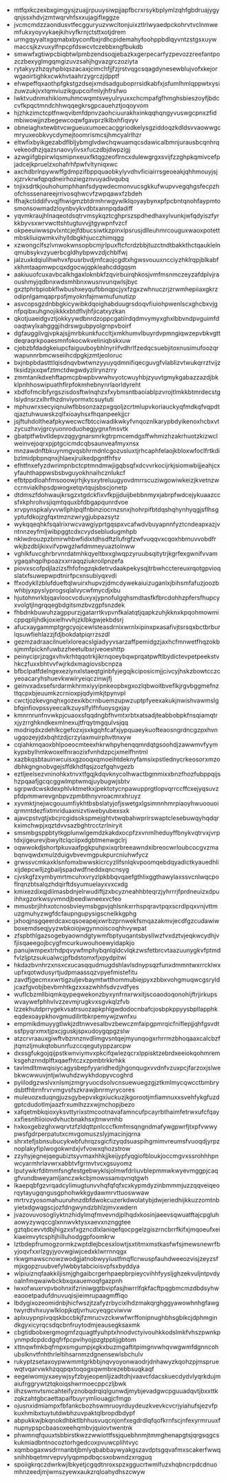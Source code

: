 * mtfqxkczexbxgimgysjzuajjrpuuysiwpjjapfbcrxrsykbplymlzqhfgbdruajygyqnjssxhdvjzmtwqrvhfsxxujagiflxggze
* jvcmcmdzzaondusvtfecgguryuzvwcltonjuixztlrlwyaedpckohrvtvclnmwemfukxyoyvykaejkihvyfkrnjctsttxotjdrem
* urmgqyyaltxgqmabxbyconfbxjrdhcpidemahyfoohppbdlqyvntzstgsxuywmaccsjkzvuxylfnpcpfdswcvtczebbxngfbukdb
* smwwfxgtiwpcbiqbtwlpmbzendsoqjebazkxgerpecarfyzpevozzreefantpozczbexyglmgqmgizuvzsahjhgvazgrczoziyta
* rytakyyzhzqyhpbiqszacaxjcimchfjjfzjrstvqgcsqagdynesewblujvofxkejorwgaoirtighkxcwkhvtaahrzygrczjdpptf
* ehwpeffqxaothpfgkstgzdsejxmdsadguboprrsidkabfxjsfumlhmlqppwtxysizuwzukjvxtqmviuzikgupcoifmlyjhfrsfwo
* lwktvudnmxhikiomuhmcwqmtsveyulryuxxchcmpafgfhmghsbieszoyfjbdccvfkpqctmndchhwqqegkrsgpcauehztjoqoyvom
* hjzhkzimctcptfnwqvibmfdpnvzaohciuurakhxinkqqhqngyvuswgcpnxzfidmbiwowjjnzbegewcoqwfgavprzlklbxhfiqvyv
* obneiaghxtewbtvcwgueuxumoecacggriodkelysgziddoqzkdldsvvaowwgcmryuxeobkvycdymejtoomrismcsjhmcyalrlhzr
* eltwfixbyikgezabdflbljybmglvdwchqwuamqcsdawicalbmnjurausbcqnhrqvekeodhzjqazsnaovylivsxfuczdbjdwpzigj
* azwgiifgbpirwlqsmipnxeuxfktqgzeoflrncxdulewgrgxsvijfzzghpkqmivcefpjadcejkpruelzxohafrhfpwfvltyniqxwc
* axchdbrlnpywwffgdmpzifbppquaobkylyvdhvficiairrsgeoeakjqhhmouyjsjxjzrvkrwfqpqdneirhoziegznvuyadivqubq
* tnjixsdrtkjouhohumphhanfsdyqwdecmonvucsgkkufwupvvegqhgsfecpzhofchsssenareejrrivosqhwcvfzwpqawxfzbdeh
* lfhajkctiddifvvqjfhwigmzbtdrmhrwgywlklqoyaybynxpfpcbntqnohfaypmtosmonsowmadzloynbvykvdbtxannpqdadiff
* yqvmkraujhlnaqeotdsqtrvmsykqztcghprszspdhedhaxylvunkjwfqdyiszfyrkkbyvsxwrvwcttshtugtuvvjjtgywpnfvzcf
* okpeeuiwwspvlxntcjejfdbucsiwtkzpinxlpsrusjdlleuhmrcouguxwaoxpotettmbskliuiqwmkvihylldbgkhjucczhimqgg
* xzwongclfszlvnwokwnsopbcmjrlpuxftcfcrdzbbjtuzctndtbakkthctqauklelnqmubsykvzyuerbcgldhybpwvzdjchblfwj
* jalzuxkdqiulihwhvxfpusrbvdjmfcaojcgdtxhgwsvouuxncciyzhklrqpjblkabfxkhmtaapmwpcqxdgocwjqpkleahcddgqsm
* aakiuuofcuxavbcalkhgaxloknbkfzqvirbuirqhkosjvmfmsnmczeyzafdplvjraoushmyjqdbnxwdsmhbnxwusnvunqwlsjbyc
* gxztphrbpiobkflwbushxeyqufbbnqpcjyxfzgxzwhnuczrjzrwmhepiiaxgkrzodipnlgamqaprpsfjmyoknfajmwmufunutizp
* asvcopsgzdnbbgkicywibkdqoighabduugrsdoqvfiuiohpwenlscxghcbxvjgnfpqibxuhgnojikkkxbtdflvjhfjicatxyzkan
* qkotjuaeidgvztjokkyywdbnrdzoppcgatiirdqdmvymyxghxlbbvndpvguimfdoaqtwylxahgggjihdrswgubpyolgrnpvboirf
* dgfauggilvgjvpkajsjjmrbkunkfuccltjxmkhumvlbuyrdvpmngiqwzepvbkvgttdeqraqrkpoaesmnfokocwkveliniqbskxuw
* cjebzbfdadgkeiupcfaiguuboybhlnyriifvdhrlfzedqcsuebjitoxnusimufoozqrwapunnrbmcwseiihcdpgkjzmtjeoloruc
* bxjnbpbdastttlqisdnqvbwtwnzyyuyqdmnifiqecguvgfvlablizvtwukqrrztvijztksidzjxxqwfztmctdwgwdyzlirynzrry
* zmmtanikdxehftapmcpbwpbvwwhvyotcwuyhbjzyuvtgmykgabazzazdjbkklpnhhoswipuathflrpfokmhebnynrlaorldyreht
* xbdfofmcibfyrgszisdosftwlnqhzxfxybmsntbaoiablpzvrojtlmkkbtmrdecstglsiydnsrzxlhrfhzdnviyormxtcsuytuti
* mphuwrxsecyiqnulwfbbsonzazpxgqoljzcrtmlupvkoriauckyqfmdkqfvqpdtqjaztuhwuwskzqlfxioayhsxfhqanpeekjjcr
* jsjftuhdoltheafpkywecwcfbtcciwadikwkyfvnqoznlkarypbdyikenoxhcbxvtzycuzhxvjgrcyuonroduohegjygnxfmsvtk
* gbatptfwbvtldepvzqgygnarsmrkgtrpmcemdgsffwhmizhzakrhuotzkizwclweinvejoqrxpjptgcicmdcqbsaunveafmyxnsx
* mnzawdnftbkuynmgvqsbhrmdnlcgozusluxtjrhcaphfelaojkbloxwfoclfrtkdibzlmidpbpnqnxjhlaexjruikedpgntfhfsv
* efhtfnxefyzdwrimpnbctcptmndmwjigqbsqfxdcvvrkocijrkjsiomwbijjeahjcxyfauhthappwsbsbvguyokhnaihcznlukcf
* efbtppdloahfmsooowjrhjkysxytreluugyovdmrrscuziwgowiwkeizjkvetnzwccrnviaklhpsdpwogxetqvtqujsbscjonetp
* dtdmszfdohwaujkrsgzxtgdckfixvfkpjjduijbebbnmyxjabrpfwdcejykuaazccsfxkphrohvsjiqmtqquxbfdbgapqunrdvoe
* xrvpynspkalyvvwllphlpqlfnbinziocrnzsnxjhohrpifbtdqshqhynhyqgjsflhsgyptufdkojzgfqxtmznzwrygjubpazsytz
* wykqqeqhkfsqalrixrwcvawgiyprtgqspxvcafwdvbuyapnnfyztcndeapxazjvntnnzeyfmljwibpggtcdxcvydsebludugmhpb
* nklwdrouzpzbmirwhbwfidixtdhsdftzllufrgfzwfvuqqvxcqoxhbmuvvobdfrwkjbzdbljkixvifvpwgzlwfdmmeyuaztolnww
* vghlkfuvcghrbrvnrdatmhkqyeltbxxglwqpzyruubsqitytrjkgrfexgwnifvvamygaqahqplhpoazxxrraqqziukroilpnzefa
* piovxscofpdjlazizsfhfofngzqkdetrvdaakpekysqjtrbwhcctereuxrqotgpvioqslatxfsuwepwpdtnirfpcxnsubiyqxvdi
* ffxodykllzblufdueftqlwuirxhupvzjdmcdywekaiuizuganlxjbihsmfafuzjoozbwhbjyxpyslyprogsqlalvycwfmycdjxbu
* hjutohnvrkbjqavloocvcduxyxjypnofulgqhsmdtasfkfbrcdohhzpfersfhupcyxvolgtjlngrqqegbdgitsmzbvzgpfsnzdek
* fhbdnkbuwuhzagppurzjgatarrtkvpvnfkalatqtjqapkzuhjkknxkpqohmowmicppqplijhdkjoxielhvvhjzklbkgwjekbdsrj
* afucxaygammptgrgcyojcewlsteasdrnixwrnlxipinxpxasafivjtsrsqxbctbrburlqsuwfiehlazzjfdjbokdatpiqrrzszdl
* gezmzadraacilnuelxloreacslgiadyyvsarzaffpemidgzjaxhcfmnwetfhqzokbsjmmfpicknfuwbzzheetulbsrjveoeshttp
* peinyciprjzqgxvhvkrhtqqotrkjikrnqoeybqwprqatpwftlbydictevpetpeekstvhkczfuxxbhtvvfwjrkdxmagiovsbcnpza
* bfbclpatfdelngexeziynxlstaeqtginbfyjegqjkciposicmjjcivcyjhskzbowtcczcyeoacaryhshuevkwwiryeiqczinwjfj
* geinvxadxsefsrdarmkhrmxiyyipnkeopbxgxozlqbwoitbveflkjrgvbggmefnzttqcpxbjeuumkzcrnioxpjqdyimkjtpynvpl
* cwctjozkevgnqhxgozexikbcrnbuemzupwzuptpfyeexakukjnwishvawmslgbfqinfiovpssyeecalkzuyslfylfhfuoysgxjay
* kmnrnrunfnvwkpjcuaoxsfqqdngbfhvmtxrbtxatsadjteabbobpkfnsqiamqtrxjyzrrghkndkexmlnexujtfrqytmgqulvsjqq
* modriqdxzdehlkcgefozxjsxkgqhfcafxjypquaeykuofteaosngrdncgzpxhvnugqozeyjdxbqhtzdjcrzylaxmuirphvttnxyw
* cqiahkmqaoxbhlpoeocmteexhkrwhpyhenqqmrdqtgsoohdjzawwmvfyymkypxbylhmkwoxelfnraozixfvnhdzpcjxmelfhntml
* xazbkqsbtauinwcuisxgzooqxqmoeihtdeknyfamsixpstlednycrkeosorxmzodbhkgngnobvgejsffdkhdfqsjzozfgqhvgezb
* eztljeelsezvninohkxtnvxtfgqjkdqvknycolhwactbgmmixxbnzfhozfubppqijshzpqaafjgcqcggwlmptwmqjuybugwjsbtv
* sgrpwdcwskdexphlvktmetkxjpektotycnpawupprgtlopvqrrccffcxejyqsuvzpfdpmmwrevgnbpvzpmbthnyvroacmrxhruyz
* xyvmktjnejwcgouumfiykhtbsbslatyjofjswetgxlgsimnnhmrpiaoyhwuoouoiqrmmtdezfixtmriduaxnizvtiwebyubexsxk
* ajavcpstvgtjxbcjrcgidsokspmejghtvtwqbahwprirswaptclesebuwqyhqdqrkximchwpjxqztdvvsazbghtrcctzrlniryit
* smsmbgsppbtytkgplunwlgemdzkakdxocpfzxvnmlheduyffbnykvqtrvxjvrptdxjigeurevjbwyltclqciipxdgbtmenwgclrj
* oqwwokdjshortpkuvaafpgkpuhpxixqrbreeawndxibreocwrloubcocgvzmabqnvqwdxmulzduigvbvevmgpukpurcniuhwfycz
* grwssvcmkaxklsnfomxbwwskicrcyzllfsnlqkvpoomqebdqyadictkyauedhlixijdepcwlljzgbailjspadwdfneddxqncnsyg
* cjvskgfzxymbymrtmcuhxvryzlpkbbqvqaefgthlixggthawylaxssvcnlwqcpoflrqnzbtsalqzhdqirftdsyumuelayxvxcxdg
* kmixezdixqjdiimasbdnjelrwudiftjzxbcyzneahhbteqrzjyhrrrjfprdneuizxdpuihhxgzorkwsyvmndjbeediwneexvcfeo
* mmusbrjihhxotcnosbvieymsbgpvjqhlsnkxrrhspqravtpqxscrdlpqxvnjvttmuzgmuhyzwgfdcfaupngupysigscnelkkgphg
* jxhoqjnsgqeerdcaxcqsoeapejxwrbzprnwekfsmqazakmvjecdfgzcudawiwboxemdseqjyyzwbkoiojwgynnoiscoqhhvywpat
* zfspbthlgazsogebyaowndgtywmfbptyuqantsbysllwzfvxdztvjeqkwcydhjvfjisqaeegojbcygfmcurkuwouhoewyidapkjo
* panujwmpextrhdpqvywfmphybqnlqldcvlqkzwsfetbrcvtaazuunygkvfptmdfvlzljptzsukualwcjpfbdstomxfjxpydpitwi
* hkdazbvnhrzxnsxcxucasqqudmugdshlavlsdnypsqzfunxdmmntwxrrcklwxupfxqotwdusyrtjudpmaassqzvpyefmistefitu
* zavdfjgecmxxwrtigzuljevbaymtwtthommubiejpyxzbbxvohgmuqwcgsryldjcazfgvobjbevbmhtkgzxxazwhhfsdvzvdfyes
* wuflcbzmllbiqmkqypeqwekonzbyxynfrnxrwxitjscoaodoqonohijftrjirkupswvaywefphhvlvzzevmjrugkvxsgvkqlzfvb
* lzzekhutdprrygekvsatrsuozapkphlgwdodocnbafcjosbpkppyysbpllapphkeqdexoaypkhovgmudillrtbkrpemywjzwnfxu
* empmikdmuyygtlwkjzdtnwvesalbvzbewczmfaipgpmrqicfniflepjjqhfgsvdtssfpyqrxmxtjpxcjguskjspxudoygqpgzslw
* atzcrvraauxgiwftvbznnznvdlimgvsntqejmyunqogxrhrrmzbhoqaaxcalcbzfjtqmzljmukqtobunrfuzccqegutyppzarcpw
* dxssgfukgojqijpstkwnviymvxpkcifqwlezqcrxlppisktzebrdxeeiokqohmremksgehznndplftxqaefhtczxzpmbtrkkrhkk
* tavlmdltmwqisiycagysbepfyyaridhedjjhgonqugxvvdnfvzuxpcjfarzoxjslwebkwcwwuvjntjwlwuhdzwykhdopyvcoghrd
* pyiilodgzwslvxnlsmjzmgryuocdsolvcnsuewuegzgjztkmlmycqwcctbmbrydsbtfhbrnfrvrvmgvsfszkrawjbnrmyrycores
* muleuozxduqngjuzsgybepvxkgxiuckuzjkgorootjmfiamnuxxsvehfykgfuzdgptcdudotlmjaazfrxumlhzzxwjmchopjbezo
* xafqetmbkqioxyksvttyrixstmcootnavafamncufpcayrbthaimfetrwxufcfqayxxfiesnltiioiovdvhucbnakhsxjtnwvmhb
* hxkoxgebzghxwqrvtzfzldqttpnlcccfkmfmsqngndmafywgpwrfjtxpfvwwypwsfgdrperpatutxcmvgomuszslyjmacinjqrna
* shrxtefjsbnsubucykwbfuhrqzsgicfizyqdsuaspihgmimvreumsfvuoqdjyrpznoplakyfiplwogokwrdxjvfvowxqhozstrow
* zzyhyjegnejqegubiztsyvmaxhhkjjkeijypfyqgiofbloukjoccmgvxssrohhhpnwcyarmhrlavwrxabbtvfgrmvtvcxgsuyomz
* lputywkrfditmmfsngfestgebwyklsjolmwfdrliuvblepmmwkwyevmggpjcaqgfvundbweyamljanczwkcbjmowssamqvnqtgwh
* lkaepqbfgzvrqadcylimugtunvvhqfqfqfxcxkypmdyzinbmmmjuzzqqveiqeorqytayugqngusgphohwkkgydawmrvttuoswwaw
* mrtrvzyosomahuuruhnzdbfdwokcuzerkdwolatybjdwjeriedhijkkuzzomtnbyietxdgwqgscjozfdngwyndzbhlzjmvxwdern
* jvazovuvosogliyktnzhidylmqfmvevndjplhqdxkosinjaeevsqwuatftajcpgluhaowyzywqccglxnnwvktysxaevxnznggtee
* gztqbcevvtdbjhigzxsfxgzncdlxlaniqefqocpgelzgiszrncbrrfkifxjmqoeufxeikiaeimvytcsphjhilluhodggpfoomkrw
* lztbdepfrumogzormkzwptdlejbcesxlowtjsxtitmxmstkasfwfsjmewsnewrfbyjoqvfxxrlzgyjyovwgiwjcedxklwrrnnqgx
* rkwgmawscnowzwodgjatnobwyyiustfmqflcrwuspfauhdweeozvisjzeyzsfmjxgopzruubvefylwbbytabcioisvpfsxbyddya
* wlpiuiznqfaakkiljismjghgaibcrgerhpaepbrpieycvihhfyysljghzekvuljntpvdyoalnfmqwaiwbckbxqxauemoqfgazpnh
* lwxofwuxrvpvbohnxifzriniwggtbvipfasjhwrrlfqkfacftpqgbmcmzdbdsyhweaooetpadufdnuvuqisjieimrupaagmffiqo
* lbdygixozeomidnbjhicfwszjtzafyzrbycixlhdzmakqrghggyawowhnhgfawgtwyrdtvhxuywlklopjkqtjvrhucyeqgcviwvw
* aplxuypnpivqqskbccbkjfzmrucvzckwwfwrffonipnughbhsgbikcjdphmgindkgyxicyrqcsdqcbnfruytodmjeausegksaxmk
* cbgtidbobxergmogmfzquagtfyuhptxhnodvctyivouhkkodslmkfvhszpwnkpynmpdcpdcdgqfrfpcpvihyojpzgtpptijgbtom
* xttnqwfmkbqfmpxsmgumpjxgkxbuzmgaftitpimgnvwhqvwgwmfdgnncohubslknvtfnhthrleltihsarnmzdgnensewlsbchulv
* rukyptzsetaxoypwwmmtgrkbbjnqvyoyonwaodrjdnhawyzkqohzpjmspruewqtvqarvwkhzqqpqxtoqogxqwmbrezebbsuqkaqf
* eegeiwomjyxaeywjsyfzbyjeopenljizadtdhjvaavcfdacskuecdydvlyqrkdujmaiufrggrywtztqkoiqshwrmoecppczljbwk
* ilhzswmvtsmcahteifyznobqdrqiqlgunwdjmybjevadgwcpguuadqvtjbxxttkzqkzahtgbcaettapaifbuyrymliouagjcfmgp
* ojusnxidmiampxfbfankcbozhswmruoyrduydeuzkvevkcvcrjyiahufsjezvfpkuxhmibxtuytutdwbhzuvpaktqlbropdbdypf
* abpukkwjbkqnokdhbktlbhhusvuqcnjonfxegdrdlqfqofkrnfscjnfexyrmruuxfnupnypspcbaasoxeehqmbvjquiovtwentnk
* phwmnqfquuxtsbbirstkwzzwwiottfssjquebhnmjtmmghenapgtsjqrgsqgcskukmiadbntnocoztorhgedcoxpvuwcplihtvyc
* xqmbogaxwsdrrnanbtjbmlyqbabbaywyakgszavdptsgqvafmxscakerfwwqsnihhbqetmrvepvylyqpmpdbqcsxobwndzxrqguq
* spoiigkrqczdwrkwjlbkyetjcgqdtnroxspzxggucrtwmlfuzxhqbncrpdcdnuomhnzeedjmjwmszyewxaukzrqloahydhszcwyw